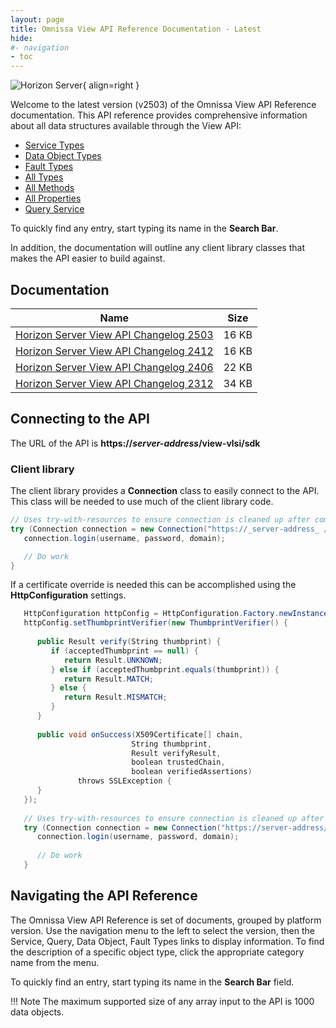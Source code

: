 ```yaml
---
layout: page
title: Omnissa View API Reference Documentation - Latest
hide:
#- navigation
- toc
---
```

![Horizon Server](../../../assets/logos/Horizon-v-lm.png){ align=right }

Welcome to the latest version (v2503) of the Omnissa View API Reference documentation. This API reference provides comprehensive information about all data structures available through the View API:

* [Service Types](versions/2503/mo-types-landing.md)  
* [Data Object Types](versions/2503/do-types-landing.md)  
* [Fault Types](versions/2503/fault-types-landing.md)  
* [All Types](versions/2503/all-types-landing.md)  
* [All Methods](versions/2503/methods-landing.md)  
* [All Properties](versions/2503/properties-landing.md)  
* [Query Service](versions/2503/queries-landing.md)  

To quickly find any entry, start typing its name in the **Search Bar**.

In addition, the documentation will outline any client library classes that makes the API easier to build against.

## Documentation  

| Name | Size |
|---| --- |
| [Horizon Server View API Changelog 2503](docs/ChangelogViewAPI2503.docx) | 16 KB |
| [Horizon Server View API Changelog 2412](docs/ChangelogViewAPI2412.docx) | 16 KB |
| [Horizon Server View API Changelog 2406](docs/ChangelogViewAPI2406.docx) | 22 KB |
| [Horizon Server View API Changelog 2312](docs/ChangelogViewAPI2312.docx) | 34 KB |

## Connecting to the API

The URL of the API is **https://_server-address_/view-vlsi/sdk**

### Client library

The client library provides a **Connection** class to easily connect to the API. This class will be needed to use much of the client library code.

```c#
// Uses try-with-resources to ensure connection is cleaned up after completion.
try (Connection connection = new Connection("https://_server-address_ /view-vlsi/sdk")) {
   connection.login(username, password, domain);

   // Do work
}
```

If a certificate override is needed this can be accomplished using the **HttpConfiguration** settings.

```c#
   HttpConfiguration httpConfig = HttpConfiguration.Factory.newInstance();
   httpConfig.setThumbprintVerifier(new ThumbprintVerifier() {
   
      public Result verify(String thumbprint) {
         if (acceptedThumbprint == null) {
            return Result.UNKNOWN;
         } else if (acceptedThumbprint.equals(thumbprint)) {
            return Result.MATCH;
         } else {
            return Result.MISMATCH;
         }
      }
   
      public void onSuccess(X509Certificate[] chain,
                           String thumbprint,
                           Result verifyResult,
                           boolean trustedChain,
                           boolean verifiedAssertions)
               throws SSLException {
      }
   });
   
   // Uses try-with-resources to ensure connection is cleaned up after completion.
   try (Connection connection = new Connection("https://server-address/view-vlsi/sdk", httpConfig)) {
      connection.login(username, password, domain);
   
      // Do work
   }
```

## Navigating the API Reference

The Omnissa View API Reference is set of documents, grouped by platform version. Use the navigation menu to the left to select the version, then the Service, Query, Data Object, Fault Types links to display information. To find the description of a specific object type, click the appropriate category name from the menu.

To quickly find an entry, start typing its name in the **Search Bar** field.

!!! Note
    The maximum supported size of any array input to the API is 1000 data objects.
